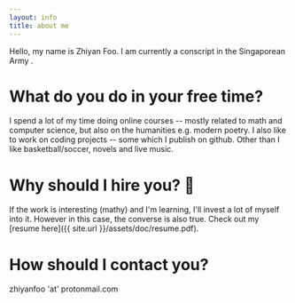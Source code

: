 ```yaml
---
layout: info
title: about me
---
```

Hello, my name is Zhiyan Foo. I am currently a conscript in the Singaporean Army . 

# What do you do in your free time?
I spend a lot of my time  doing online courses -- mostly related to math and
computer science, but also on the humanities e.g. modern poetry. I also
like to work on coding projects -- some which I publish on github.  Other than
I like basketball/soccer, novels and live music. 

# Why should I hire you? :necktie: 
If the work is interesting (mathy) and I'm learning, I'll invest a lot of
myself into it. However in this case, the converse is also true. Check out my
[resume here]({{ site.url }}/assets/doc/resume.pdf).

# How should I contact you?
zhiyanfoo 'at' protonmail.com

